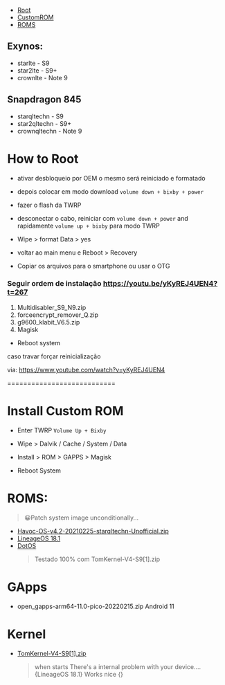 - [Root](#how-to-root)
- [CustomROM](#install-custom-rom)
- [ROMS](#roms)

## Exynos:

- starlte - S9
- star2lte - S9+
- crownlte - Note 9

## Snapdragon 845

- starqltechn - S9
- star2qltechn - S9+
- crownqltechn - Note 9

# How to Root

- ativar desbloqueio por OEM o mesmo será reiniciado e formatado

- depois colocar em modo download `volume down + bixby + power`
- fazer o flash da TWRP

- desconectar o cabo, reiniciar com `volume down + power` and rapidamente `volume up + bixby` para modo TWRP

- Wipe > format Data > yes
- voltar ao main menu e Reboot > Recovery

- Copiar os arquivos para o smartphone ou usar o OTG

### Seguir ordem de instalação https://youtu.be/yKyREJ4UEN4?t=267

1. Multidisabler_S9_N9.zip
2. forceencrypt_remover_Q.zip
3. g9600_klabit_V6.5.zip
4. Magisk

- Reboot system

caso travar forçar reinicialização

via: https://www.youtube.com/watch?v=yKyREJ4UEN4

===========================

# Install Custom ROM

- Enter TWRP `Volume Up + Bixby`

- Wipe > Dalvik / Cache / System / Data

- Install > ROM > GAPPS > Magisk

- Reboot System

# ROMS:

> 😀Patch system image unconditionally...

- [Havoc-OS-v4.2-20210225-starqltechn-Unofficial.zip](https://www.youtube.com/watch?v=p2VHuLiwox0)
- [LineageOS 18.1](https://github.com/matebuteler/galaxy845-LOS-releases/releases/tag/01-23-22)
- [DotOS](https://forum.xda-developers.com/t/rom-android-11-dotos-samsunggalaxy-s9-official-starqltechn-star2qltechn.4261665/)
  > Testado 100% com TomKernel-V4-S9[1].zip

# GApps

- open_gapps-arm64-11.0-pico-20220215.zip Android 11

# Kernel

- [TomKernel-V4-S9[1].zip](https://forum.xda-developers.com/t/kernel-updated-tomkernel-v4-s9-s9-note9-oneui-aosp-eas.4500111/)
  > when starts There's a internal problem with your device.... {LineageOS 18.1}
  > Works nice {}
